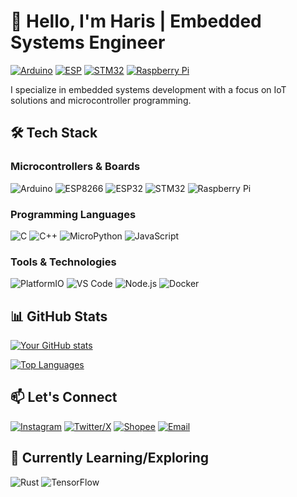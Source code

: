# 👋 Hello, I'm Haris | Embedded Systems Engineer

[![Arduino](https://img.shields.io/badge/-Arduino-00979D?style=flat&logo=arduino&logoColor=white)](https://www.arduino.cc/)
[![ESP](https://img.shields.io/badge/-ESP32-E7352C?style=flat&logo=espressif&logoColor=white)](https://www.espressif.com/)
[![STM32](https://img.shields.io/badge/-STM32-03234B?style=flat&logo=stmicroelectronics&logoColor=white)](https://www.st.com/)
[![Raspberry Pi](https://img.shields.io/badge/-Raspberry%20Pi-C51A4A?style=flat&logo=raspberrypi&logoColor=white)](https://www.raspberrypi.org/)

I specialize in embedded systems development with a focus on IoT solutions and microcontroller programming.

## 🛠 Tech Stack

### Microcontrollers & Boards
![Arduino](https://img.shields.io/badge/Arduino_IDE-00979D?style=for-the-badge&logo=arduino&logoColor=white)
![ESP8266](https://img.shields.io/badge/ESP8266-E7352C?style=for-the-badge&logo=espressif&logoColor=white)
![ESP32](https://img.shields.io/badge/ESP32-E7352C?style=for-the-badge&logo=espressif&logoColor=white)
![STM32](https://img.shields.io/badge/STM32-03234B?style=for-the-badge&logo=stmicroelectronics&logoColor=white)
![Raspberry Pi](https://img.shields.io/badge/Raspberry%20Pi-C51A4A?style=for-the-badge&logo=raspberrypi&logoColor=white)

### Programming Languages
![C](https://img.shields.io/badge/C-00599C?style=for-the-badge&logo=c&logoColor=white)
![C++](https://img.shields.io/badge/C++-00599C?style=for-the-badge&logo=c%2B%2B&logoColor=white)
![MicroPython](https://img.shields.io/badge/MicroPython-2B5B84?style=for-the-badge&logo=python&logoColor=white)
![JavaScript](https://img.shields.io/badge/JavaScript-F7DF1E?style=for-the-badge&logo=javascript&logoColor=black)

### Tools & Technologies
![PlatformIO](https://img.shields.io/badge/PlatformIO-FF9E0F?style=for-the-badge&logo=platformio&logoColor=white)
![VS Code](https://img.shields.io/badge/VS_Code-007ACC?style=for-the-badge&logo=visual-studio-code&logoColor=white)
![Node.js](https://img.shields.io/badge/Node.js-339933?style=for-the-badge&logo=nodedotjs&logoColor=white)
![Docker](https://img.shields.io/badge/Docker-2496ED?style=for-the-badge&logo=docker&logoColor=white)



## 📊 GitHub Stats

[![Your GitHub stats](https://github-readme-stats.vercel.app/api?username=harissfx&show_icons=true&theme=radical)](https://github.com/harissfx)

[![Top Languages](https://github-readme-stats.vercel.app/api/top-langs/?username=harissfx&layout=compact&theme=radical)](https://github.com/harissfx)

## 📫 Let's Connect

[![Instagram](https://img.shields.io/badge/Instagram-E4405F?style=for-the-badge&logo=instagram&logoColor=white)](https://instagram.com/haris_sfx77)
[![Twitter/X](https://img.shields.io/badge/Twitter/X-000000?style=for-the-badge&logo=x&logoColor=white)](https://x.com/HarisSfx)
[![Shopee](https://img.shields.io/badge/Shopee-EE4D2D?style=for-the-badge&logo=shopee&logoColor=white)](https://shopee.co.id/hr_project_)
[![Email](https://img.shields.io/badge/Email-D14836?style=for-the-badge&logo=gmail&logoColor=white)](mailto:your-email@gmail.com)

## 🎯 Currently Learning/Exploring

![Rust](https://img.shields.io/badge/Rust-000000?style=for-the-badge&logo=rust&logoColor=white)
![TensorFlow](https://img.shields.io/badge/TensorFlow-FF6F00?style=for-the-badge&logo=tensorflow&logoColor=white)
